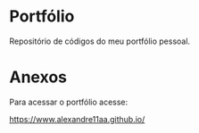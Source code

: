 # Portfólio

Repositório de códigos do meu portfólio pessoal.

# Anexos

Para acessar o portfólio acesse:

https://www.alexandre11aa.github.io/
